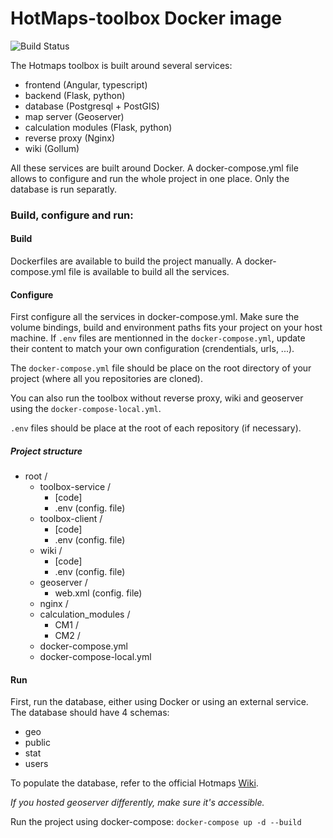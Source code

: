 # HotMaps-toolbox Docker image

![Build Status](https://vlheasilab.hevs.ch/buildStatus/icon?job=Hotmaps-toolbox-service%2Fdevelop)

The Hotmaps toolbox is built around several services:
- frontend (Angular, typescript)
- backend (Flask, python)
- database (Postgresql + PostGIS)
- map server (Geoserver)
- calculation modules (Flask, python)
- reverse proxy (Nginx)
- wiki (Gollum)

All these services are built around Docker.
A docker-compose.yml file allows to configure and run the whole project in one place. Only the database is run separatly.

### Build, configure and run:
#### Build
Dockerfiles are available to build the project manually. 
A docker-compose.yml file is available to build all the services.

#### Configure

First configure all the services in docker-compose.yml.
Make sure the volume bindings, build and environment paths fits your project on your host machine.
If `.env` files are mentionned in the `docker-compose.yml`, update their content to match your own configuration (crendentials, urls, ...). 

The `docker-compose.yml` file should be place on the root directory of your project (where all you repositories are cloned).

You can also run the toolbox without reverse proxy, wiki and geoserver using the `docker-compose-local.yml`.

`.env` files should be place at the root of each repository (if necessary).

##### Project structure

- root /
  - toolbox-service /
    - [code]
    - .env (config. file)
  - toolbox-client /
    - [code]
    - .env (config. file)
  - wiki /
    - [code]
    - .env (config. file)
  - geoserver /
    - web.xml (config. file)
  - nginx / 
  - calculation_modules /
    - CM1 /
    - CM2 /
  - docker-compose.yml
  - docker-compose-local.yml


#### Run

First, run the database, either using Docker or using an external service. The database should have 4 schemas:
- geo
- public
- stat
- users

To populate the database, refer to the official Hotmaps [Wiki](https://wiki.hotmaps.eu/en/Developers#dataset-integration).

*If you hosted geoserver differently, make sure it's accessible.*

Run the project using docker-compose:
`docker-compose up -d --build`

